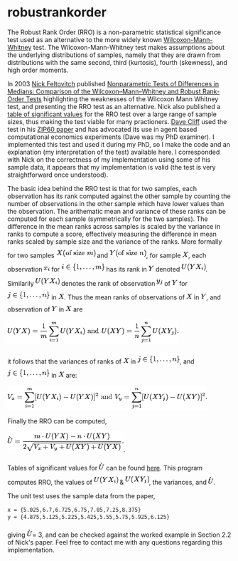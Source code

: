 # robustrankorder
The Robust Rank Order (RRO) is a non-parametric statistical significance test used as an alternative to the more widely known [Wilcoxon-Mann-Whitney](https://en.wikipedia.org/wiki/Mann%E2%80%93Whitney_U_test) test. The Wilcoxon-Mann-Whitney test makes assumptions about the underlying distributions of samples, namely that they are drawn from distributions with the same second, third (kurtosis), fourth (skewness), and high order moments.

In 2003 [Nick Feltovitch](http://users.monash.edu.au/~nfelt/) published [Nonparametric Tests of Differences in Medians: Comparison of the Wilcoxon–Mann–Whitney and Robust Rank-Order Tests](https://link.springer.com/article/10.1023/A:1026273319211) highlighting the weaknesses of the Wilcoxon Mann Whitney test, and presenting the RRO test as an alternative. Nick also published a [table of significant values](https://www.researchgate.net/publication/233347962_Critical_Values_for_the_Robust_Rank-Order_Test) for the RRO test over a large range of sample sizes, thus making the test viable for many practioners. [Dave Cliff](https://en.wikipedia.org/wiki/Dave_Cliff_(computer_scientist)) used the test in his [ZIP60 paper](https://www.researchgate.net/publication/4245749_ZIP60_An_enhanced_variant_of_the_ZIP_trading_algorithm) and has advocated its use in agent based computational economics experiments (Dave was my PhD examiner). I implemented this test and used it during my PhD, so I make the code and an explanation (my interpretation of the test) available here. I corresponded with Nick on the correctness of my implementation using some of his sample data, it appears that my implementation is valid (the test is very straightforward once understood). 

The basic idea behind the RRO test is that for two samples, each observation has its rank computed against the other sample by counting the number of  observations in the other sample which have lower values than the observation. The arithematic mean and variance of these ranks can be computed for each sample (symmetrically for the two samples). The difference in the mean ranks across samples is scaled by the variance in ranks to compute a score, effectively measuring the difference in mean ranks scaled by sample size and the variance of the ranks. More formally for two samples ![x of size m](https://github.com/tofti/robustrankorder/blob/master/images/img1.png) and ![y of size n](https://github.com/tofti/robustrankorder/blob/master/images/img2.png), for sample ![x](https://github.com/tofti/robustrankorder/blob/master/images/img5.png), each observation ![xi](https://github.com/tofti/robustrankorder/blob/master/images/img4.png) for ![i to m](https://github.com/tofti/robustrankorder/blob/master/images/img3.png) has its rank in ![y](https://github.com/tofti/robustrankorder/blob/master/images/img6.png) denoted ![uxy](https://github.com/tofti/robustrankorder/blob/master/images/img7.png). Similarily ![uyx](https://github.com/tofti/robustrankorder/blob/master/images/img7.png) denotes the rank of observation ![x](https://github.com/tofti/robustrankorder/blob/master/images/img13.png) of ![y](https://github.com/tofti/robustrankorder/blob/master/images/img6.png) for ![y](https://github.com/tofti/robustrankorder/blob/master/images/img8.png) in ![x](https://github.com/tofti/robustrankorder/blob/master/images/img5.png). Thus the mean ranks of observations of ![x](https://github.com/tofti/robustrankorder/blob/master/images/img5.png) in ![y](https://github.com/tofti/robustrankorder/blob/master/images/img6.png), and observation of ![y](https://github.com/tofti/robustrankorder/blob/master/images/img6.png) in ![x](https://github.com/tofti/robustrankorder/blob/master/images/img5.png) are

![meanrankorder](https://github.com/tofti/robustrankorder/blob/master/images/img10.png "meanrankorder")

it follows that the variances of ranks of  ![x](https://github.com/tofti/robustrankorder/blob/master/images/img5.png) in ![y](https://github.com/tofti/robustrankorder/blob/master/images/img8.png), and ![y](https://github.com/tofti/robustrankorder/blob/master/images/img8.png) in ![x](https://github.com/tofti/robustrankorder/blob/master/images/img5.png) are:

![variancerankorder](https://github.com/tofti/robustrankorder/blob/master/images/img11.png "variancerankorder")

Finally the RRO can be computed,

![rro](https://github.com/tofti/robustrankorder/blob/master/images/img12.png "rro").

Tables of significant values for ![rro](https://github.com/tofti/robustrankorder/blob/master/images/img14.png "rro") can be found [here](https://www.researchgate.net/publication/233347962_Critical_Values_for_the_Robust_Rank-Order_Test). This program computes RRO, the values of ![uyx](https://github.com/tofti/robustrankorder/blob/master/images/img7.png) & ![uxy](https://github.com/tofti/robustrankorder/blob/master/images/img9.png), the variances, and ![rro](https://github.com/tofti/robustrankorder/blob/master/images/img14.png "rro").

The unit test uses the sample data from the paper, 

    x = {5.025,6.7,6.725,6.75,7.05,7.25,8.375}
    y = {4.875,5.125,5.225,5.425,5.55,5.75,5.925,6.125}
 
giving ![rro](https://github.com/tofti/robustrankorder/blob/master/images/img14.png "rro")= 3, and can be checked against the worked example in Section 2.2 of Nick's paper.
 Feel free to contact me with any questions regarding this implementation.
